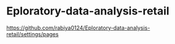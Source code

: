 # Eploratory-data-analysis-retail
https://github.com/rabiya0124/Eploratory-data-analysis-retail/settings/pages
